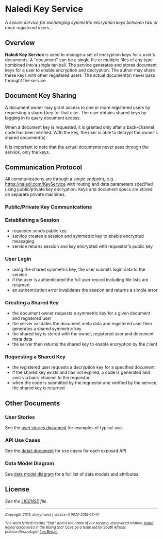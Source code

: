 # Naledi Key Service

_A secure service for exchanging symmetric encryption keys between two or more registered users..._

## Overview

**Naledi Key Service** is used to manage a set of encryption keys for a user's documents.  A "document" can be a single file or multiple files of any type combined into a single tar-ball.  The service generates and stores document keys for a user to enable encryption and decryption.  The author may share these keys with other registered users. The actual document(s) never pass throught the service.

## Document Key Sharing

A document owner may grant access to one or more registered users by requesting a shared key for that user.  The user obtains shared keys by logging in to query document access.  

When a document key is requested, it is granted only after a back-channel code has been verified.  With the key, the user is able to decrypt the owner's shared document(s).

It is important to note that the actual documents never pass through the service, only the keys.

## Communication Protocol

All communications are through a single endpoint, e.g. https://naledi.com/KeyService with routing and data parameters specified using public/private key encryption.  Keys and document specs are stored on separate private machines.

### Public/Private Key Communications

### Establishing a Session

* requestor sends public key
* service creates a session and symmetric key to enable encrypted messaging
* service returns session and key encrypted with requestor's public key

### User Login

* using the shared symmetric key, the user submits login data to the service
* if the user is authenticated the full user record including file lists are returned
* an authentication error invalidates the session and returns a simple error

### Creating a Shared Key

* the document owner requests a symmetric key for a given document and registered user
* the server validates the document meta data and registered user then generates a shared symmetric key
* the shared key is stored with the owner, registered user and document meta data
* the server then returns the shared key to enable encryption by the client

### Requesting a Shared Key

* the registered user requests a decryption key for a specified document
* if the shared key exists and has not expired, a code is generated and sent via back-channel to the requestor
* when the code is submitted by the requestor and verified by the service, the shared key is returned


## Other Documents
### User Stories

See the [user stories document](documents/user-stories.md) for examples of typical use.

### API Use Cases

See the [detail document](documents/use-case.md) for use cases for each exposed API.

### Data Model Diagram

See [data model diagram](documents/data-model.pdf) for a full list of data models and attributes.

## License

_See the [LICENSE](LICENSE) file._

- - -
<small><em>Copyright 2015, darryl west | version 0.90.10 2015-12-14</em></small>

<small><em>The word Naledi means "Star" and is the name of our recently discovered relative, [homo naledi](https://en.wikipedia.org/wiki/Homo_naledi) discovered in the Rising Star Cave by a team led by South African paleoanthropologist [Lee Berger](https://en.wikipedia.org/wiki/Lee_Rogers_Berger).</em></small>

